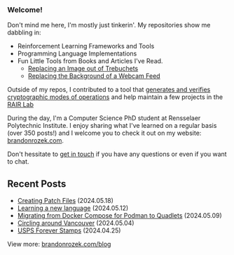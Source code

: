 <!-- Automatically generated - do not edit directly -->
### Welcome!

Don't mind me here, I'm mostly just tinkerin'.
My repositories show me dabbling in: 
- Reinforcement Learning Frameworks and Tools
- Programming Language Implementations
- Fun Little Tools from Books and Articles I've Read.
  - [Replacing an Image out of Trebuchets](https://github.com/Brandon-Rozek/treimage)
  - [Replacing the Background of a Webcam Feed](https://github.com/Brandon-Rozek/bodypix-background)
  
Outside of my repos, I contributed to a tool that [generates and verifies cryptographic modes of operations](https://github.com/cryptosolvers/CryptoSolve)
and help maintain a few projects in the [RAIR Lab](https://github.com/RAIRLab) 

During the day, I'm a Computer Science PhD student at Rensselaer Polytechnic Institute.
I enjoy sharing what I've learned on a regular basis (over 350 posts!)
and I welcome you to check it out on my website: [brandonrozek.com](https://brandonrozek.com).

Don't hessitate to [get in touch](https://brandonrozek.com/contact/)
if you have any questions or even if you want to chat. 

## Recent Posts

- [Creating Patch Files](https://brandonrozek.com/blog/patch-files/) (2024.05.18)
- [Learning a new language](https://brandonrozek.com/blog/learning-language/) (2024.05.12)
- [Migrating from Docker Compose for Podman to Quadlets](https://brandonrozek.com/blog/migrating-docker-compose-podman-quadlets/) (2024.05.09)
- [Circling around Vancouver](https://brandonrozek.com/blog/circling-around-vancouver/) (2024.05.04)
- [USPS Forever Stamps](https://brandonrozek.com/blog/usps-forever-stamps/) (2024.04.25)

View more: [brandonrozek.com/blog](https://brandonrozek.com/blog)